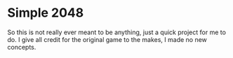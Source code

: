 # Simple 2048
So this is not really ever meant to be anything, just a quick project for me to do. I give all credit for the original game to the makes, I made no new concepts.
